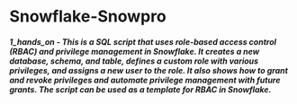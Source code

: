 # Snowflake-Snowpro
##### 1_hands_on - This is a SQL script that uses role-based access control (RBAC) and privilege management in Snowflake. It creates a new database, schema, and table, defines a custom role with various privileges, and assigns a new user to the role. It also shows how to grant and revoke privileges and automate privilege management with future grants. The script can be used as a template for RBAC in Snowflake.
